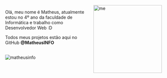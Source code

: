 <img src="https://user-images.githubusercontent.com/48860569/119158366-848b9680-ba2c-11eb-85d9-26f734ab20da.png" width="220px" align="right" alt="me">

<p align="left"> 
  Olá, meu nome é Matheus, atualmente estou no 4º ano da faculdade de Informática e trabalho como Desenvolvedor Web :D<br>
</p>

<p align="left">
  Todos meus projetos estão aqui no GitHub <strong>@MatheusINFO</strong><br><br>
</p>

<p align="left"> <img src="https://github-readme-stats.vercel.app/api?username=matheusinfo&show_icons=true&theme=gotham" alt="matheusinfo" />
